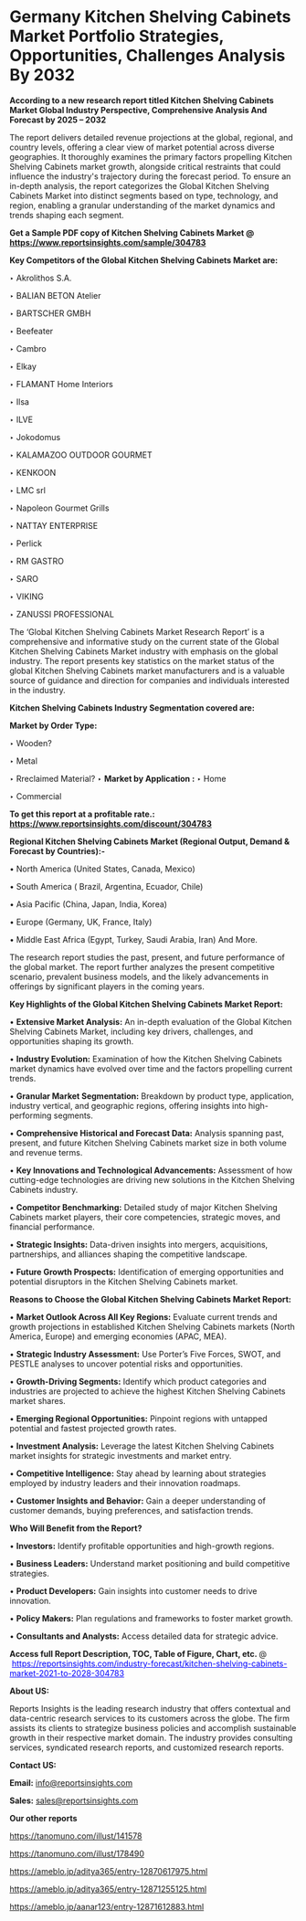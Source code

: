 # Germany Kitchen Shelving Cabinets Market Portfolio Strategies, Opportunities, Challenges Analysis By 2032

<strong>According to a new research report titled Kitchen Shelving Cabinets Market Global Industry Perspective, Comprehensive Analysis And Forecast by 2025 – 2032</strong>

The report delivers detailed revenue projections at the global, regional, and country levels, offering a clear view of market potential across diverse geographies. It thoroughly examines the primary factors propelling Kitchen Shelving Cabinets market growth, alongside critical restraints that could influence the industry's trajectory during the forecast period. To ensure an in-depth analysis, the report categorizes the Global Kitchen Shelving Cabinets Market into distinct segments based on type, technology, and region, enabling a granular understanding of the market dynamics and trends shaping each segment.

<strong>Get a Sample PDF copy of Kitchen Shelving Cabinets Market </strong><strong>@<a href=https://www.reportsinsights.com/sample/304783 style=color:#0000ff;> https://www.reportsinsights.com/sample/304783</a></strong></font>

<strong>Key Competitors of the Global Kitchen Shelving Cabinets Market are:</strong>

‣ Akrolithos S.A.

‣ BALIAN BETON Atelier

‣ BARTSCHER GMBH

‣ Beefeater

‣ Cambro

‣ Elkay

‣ FLAMANT Home Interiors

‣ Ilsa

‣ ILVE

‣ Jokodomus

‣ KALAMAZOO OUTDOOR GOURMET

‣ KENKOON

‣ LMC srl

‣ Napoleon Gourmet Grills

‣ NATTAY ENTERPRISE

‣ Perlick

‣ RM GASTRO

‣ SARO

‣ VIKING

‣ ZANUSSI PROFESSIONAL

The ‘Global Kitchen Shelving Cabinets Market Research Report’ is a comprehensive and informative study on the current state of the Global Kitchen Shelving Cabinets Market industry with emphasis on the global industry. The report presents key statistics on the market status of the global Kitchen Shelving Cabinets market manufacturers and is a valuable source of guidance and direction for companies and individuals interested in the industry.

<strong>Kitchen Shelving Cabinets Industry Segmentation covered are:</strong>

<strong>Market by Order Type: </strong>

‣ Wooden?

‣ Metal

‣ Rreclaimed Material?
‣ 
<strong>Market by Application :</strong>
‣ Home

‣ Commercial

<strong>To get this report at a profitable rate.: <a href=https://www.reportsinsights.com/discount/304783 style=color:#0000ff;>https://www.reportsinsights.com/discount/304783</a></strong></font>

<strong>Regional Kitchen Shelving Cabinets Market (Regional Output, Demand &amp; Forecast by Countries):-</strong>

• North America (United States, Canada, Mexico)

• South America ( Brazil, Argentina, Ecuador, Chile)

• Asia Pacific (China, Japan, India, Korea)

• Europe (Germany, UK, France, Italy)

• Middle East Africa (Egypt, Turkey, Saudi Arabia, Iran) And More.

The research report studies the past, present, and future performance of the global market. The report further analyzes the present competitive scenario, prevalent business models, and the likely advancements in offerings by significant players in the coming years.

<strong>Key Highlights of the Global Kitchen Shelving Cabinets Market Report:</strong>

• <strong>Extensive Market Analysis:</strong> An in-depth evaluation of the Global Kitchen Shelving Cabinets Market, including key drivers, challenges, and opportunities shaping its growth.

• <strong>Industry Evolution:</strong> Examination of how the Kitchen Shelving Cabinets market dynamics have evolved over time and the factors propelling current trends.

• <strong>Granular Market Segmentation:</strong> Breakdown by product type, application, industry vertical, and geographic regions, offering insights into high-performing segments.

• <strong>Comprehensive Historical and Forecast Data:</strong> Analysis spanning past, present, and future Kitchen Shelving Cabinets market size in both volume and revenue terms.

• <strong>Key Innovations and Technological Advancements:</strong> Assessment of how cutting-edge technologies are driving new solutions in the Kitchen Shelving Cabinets industry.

• <strong>Competitor Benchmarking:</strong> Detailed study of major Kitchen Shelving Cabinets market players, their core competencies, strategic moves, and financial performance.

• <strong>Strategic Insights:</strong> Data-driven insights into mergers, acquisitions, partnerships, and alliances shaping the competitive landscape.

• <strong>Future Growth Prospects:</strong> Identification of emerging opportunities and potential disruptors in the Kitchen Shelving Cabinets market.

<strong>Reasons to Choose the Global Kitchen Shelving Cabinets Market Report:</strong>

• <strong>Market Outlook Across All Key Regions:</strong> Evaluate current trends and growth projections in established Kitchen Shelving Cabinets markets (North America, Europe) and emerging economies (APAC, MEA).

• <strong>Strategic Industry Assessment:</strong> Use Porter’s Five Forces, SWOT, and PESTLE analyses to uncover potential risks and opportunities.

• <strong>Growth-Driving Segments:</strong> Identify which product categories and industries are projected to achieve the highest Kitchen Shelving Cabinets market shares.

• <strong>Emerging Regional Opportunities:</strong> Pinpoint regions with untapped potential and fastest projected growth rates.

• <strong>Investment Analysis:</strong> Leverage the latest Kitchen Shelving Cabinets market insights for strategic investments and market entry.

• <strong>Competitive Intelligence:</strong> Stay ahead by learning about strategies employed by industry leaders and their innovation roadmaps.

• <strong>Customer Insights and Behavior:</strong> Gain a deeper understanding of customer demands, buying preferences, and satisfaction trends.

<strong>Who Will Benefit from the Report?</strong>

• <strong>Investors:</strong> Identify profitable opportunities and high-growth regions.

• <strong>Business Leaders:</strong> Understand market positioning and build competitive strategies.

• <strong>Product Developers:</strong> Gain insights into customer needs to drive innovation.

• <strong>Policy Makers:</strong> Plan regulations and frameworks to foster market growth.

• <strong>Consultants and Analysts:</strong> Access detailed data for strategic advice.
</ul>
<strong>Access full Report Description, TOC, Table of Figure, Chart, etc. </strong>@  <a href=https://reportsinsights.com/industry-forecast/kitchen-shelving-cabinets-market-2021-to-2028-304783 style=color:#0000ff;>https://reportsinsights.com/industry-forecast/kitchen-shelving-cabinets-market-2021-to-2028-304783</a></font>

<strong><strong>About US</strong>:</strong>

Reports Insights is the leading research industry that offers contextual and data-centric research services to its customers across the globe. The firm assists its clients to strategize business policies and accomplish sustainable growth in their respective market domain. The industry provides consulting services, syndicated research reports, and customized research reports.

<strong>Contact US:</strong>

<p class=""""><b>Email:</b> <a href=mailto:info@reportsinsights.com>info@reportsinsights.com</a></p>
<p class=""""><b>Sales:</b> <a href=mailto:sales@reportsinsights.com>sales@reportsinsights.com</a></p>

<strong>Our other reports</strong>

<a href=https://tanomuno.com/illust/141578>https://tanomuno.com/illust/141578</a>

<a href=https://tanomuno.com/illust/178490>https://tanomuno.com/illust/178490</a>

<a href=https://ameblo.jp/aditya365/entry-12870617975.html>https://ameblo.jp/aditya365/entry-12870617975.html</a>

<a href=https://ameblo.jp/aditya365/entry-12871255125.html>https://ameblo.jp/aditya365/entry-12871255125.html</a>

<a href=https://ameblo.jp/aanar123/entry-12871612883.html>https://ameblo.jp/aanar123/entry-12871612883.html</a>

